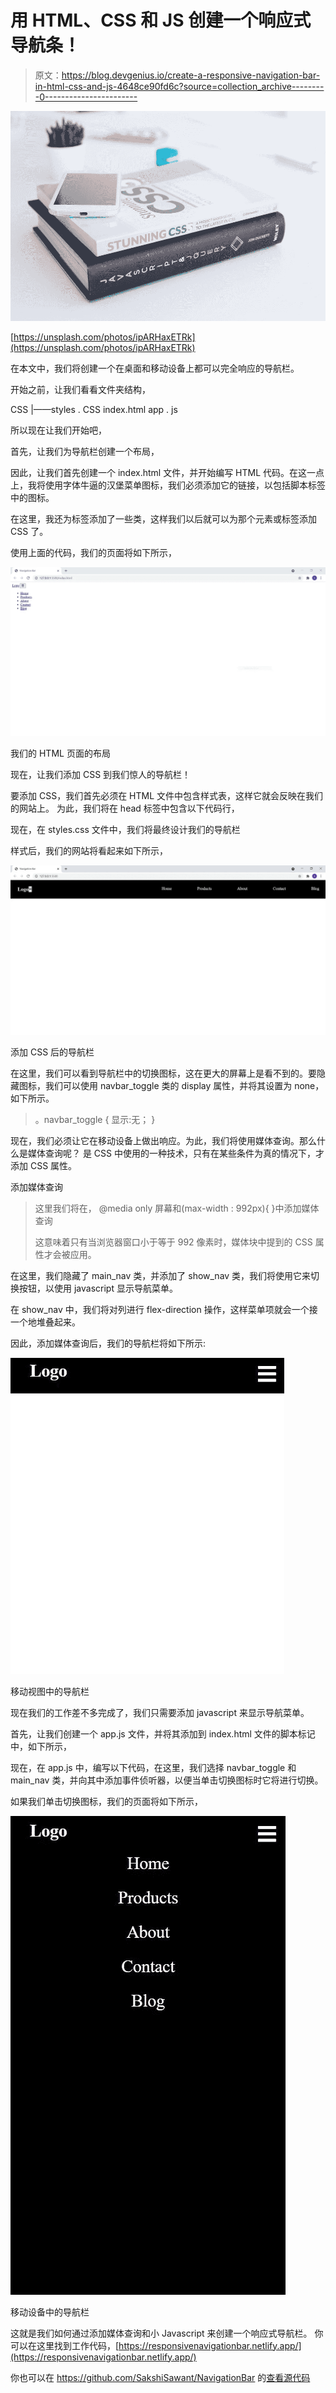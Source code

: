 # 用 HTML、CSS 和 JS 创建一个响应式导航条！

> 原文：<https://blog.devgenius.io/create-a-responsive-navigation-bar-in-html-css-and-js-4648ce90fd6c?source=collection_archive---------0----------------------->

![](img/7ff0e9fac73139260749afba2358877b.png)

[https://unsplash.com/photos/ipARHaxETRk](https://unsplash.com/photos/ipARHaxETRk)

在本文中，我们将创建一个在桌面和移动设备上都可以完全响应的导航栏。

开始之前，让我们看看文件夹结构，

CSS
|——styles . CSS
index.html
app . js

所以现在让我们开始吧，

首先，让我们为导航栏创建一个布局，

因此，让我们首先创建一个 index.html 文件，并开始编写 HTML 代码。在这一点上，我将使用字体牛逼的汉堡菜单图标，我们必须添加它的链接，以包括脚本标签中的图标。

在这里，我还为标签添加了一些类，这样我们以后就可以为那个元素或标签添加 CSS 了。

使用上面的代码，我们的页面将如下所示，

![](img/90659a6bc964274cf6ff428928d1b239.png)

我们的 HTML 页面的布局

现在，让我们添加 CSS 到我们惊人的导航栏！

要添加 CSS，我们首先必须在 HTML 文件中包含样式表，这样它就会反映在我们的网站上。
为此，我们将在 head 标签中包含以下代码行，

> <link rel="”stylesheet”" href="”css/styles.css”">

现在，在 styles.css 文件中，我们将最终设计我们的导航栏

样式后，我们的网站将看起来如下所示，

![](img/07b050b26c1c081324b76eec82ad64de.png)

添加 CSS 后的导航栏

在这里，我们可以看到导航栏中的切换图标，这在更大的屏幕上是看不到的。要隐藏图标，我们可以使用 navbar_toggle 类的 display 属性，并将其设置为 none，如下所示。

> 。navbar_toggle {
> 显示:无；
> }

现在，我们必须让它在移动设备上做出响应。为此，我们将使用媒体查询。那么什么是媒体查询呢？
是 CSS 中使用的一种技术，只有在某些条件为真的情况下，才添加 CSS 属性。

添加媒体查询

> 这里我们将在，
> @media only 屏幕和(max-width : 992px){
> }中添加媒体查询
> 
> 这意味着只有当浏览器窗口小于等于 992 像素时，媒体块中提到的 CSS 属性才会被应用。

在这里，我们隐藏了 main_nav 类，并添加了 show_nav 类，我们将使用它来切换按钮，以使用 javascript 显示导航菜单。

在 show_nav 中，我们将对列进行 flex-direction 操作，这样菜单项就会一个接一个地堆叠起来。

因此，添加媒体查询后，我们的导航栏将如下所示:

![](img/8eb9741e36b4922dd40061c13782540c.png)

移动视图中的导航栏

现在我们的工作差不多完成了，我们只需要添加 javascript 来显示导航菜单。

首先，让我们创建一个 app.js 文件，并将其添加到 index.html 文件的脚本标记中，如下所示，

现在，在 app.js 中，编写以下代码，在这里，我们选择 navbar_toggle 和 main_nav 类，并向其中添加事件侦听器，以便当单击切换图标时它将进行切换。

如果我们单击切换图标，我们的页面将如下所示，

![](img/8e9cb0e8cf805021eb284a015b8c220c.png)

移动设备中的导航栏

这就是我们如何通过添加媒体查询和小 Javascript 来创建一个响应式导航栏。
你可以在这里找到工作代码，[https://responsivenavigationbar.netlify.app/](https://responsivenavigationbar.netlify.app/)

你也可以在 https://github.com/SakshiSawant/NavigationBar 的[查看源代码](https://github.com/SakshiSawant/NavigationBar)